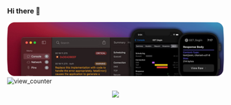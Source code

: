 ### Hi there 👋
![banner](https://github.com/bahmanworld/bahmanworld/blob/main/banner.png)
![view_counter](https://komarev.com/ghpvc/?username=bahmanworld)

<p align="center" width="100%">
    <img src="[https://i.stack.imgur.com/RJj4x.png](https://komarev.com/ghpvc/?username=bahmanworld)">
</p>



